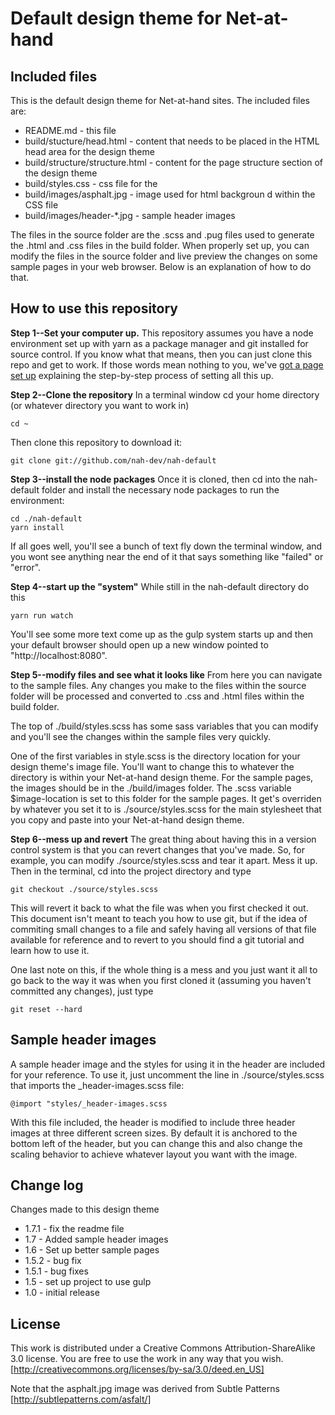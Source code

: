 Default design theme for Net-at-hand
====================================


Included files
------------------------------------
This is the default design theme for Net-at-hand sites. The included files
are:

* README.md - this file
* build/stucture/head.html - content that needs to be placed in the HTML head area
  for the design theme
* build/structure/structure.html - content for the page structure section of the design
  theme
* build/styles.css - css file for the 
* build/images/asphalt.jpg - image used for html backgroun d within the CSS file
* build/images/header-*.jpg - sample header images

The files in the source folder are the .scss and .pug files used to generate
the .html and .css files in the build folder. When properly set up, you can modify 
the files in the source folder and live preview the changes on some sample pages
in your web browser. Below is an explanation of how to do that.


How to use this repository
--------------------------
**Step 1--Set your computer up.**
This repository assumes you have a node environment set up with yarn as a package manager
and git installed for source control.
If you know what that means, then you can just clone this repo and get to work.  If
those words mean nothing to you, we've [got a page set up](http://dev.nah.onl/setting-up-a-development-environment) 
explaining the step-by-step process of setting all this up.

**Step 2--Clone the repository**
In a terminal window cd your home directory (or whatever directory you want to work in)

    cd ~

Then clone this repository to download it:

    git clone git://github.com/nah-dev/nah-default

**Step 3--install the node packages**
Once it is cloned, then cd into the nah-default folder and install the necessary
node packages to run the environment:

    cd ./nah-default
    yarn install

If all goes well, you'll see a bunch of text fly down the terminal window,
and you wont see anything near the end of it that says something like "failed"
or "error".

**Step 4--start up the "system"**
While still in the nah-default directory do this

    yarn run watch

You'll see some more text come up as the gulp system starts up and then your
default browser should open up a new window pointed to "http://localhost:8080".

**Step 5--modify files and see what it looks like**
From here you can navigate to the sample files.  Any changes you make to the files
within the source folder will be processed and converted to .css and .html files
within the build folder.

The top of ./build/styles.scss has some sass variables that you can modify and
you'll see the changes within the sample files very quickly.

One of the first variables in style.scss is the directory location for your
design theme's image file.  You'll want to change this to whatever the
directory is within your Net-at-hand design theme.  For the sample pages, the
images should be in the ./build/images folder. The .scss variable $image-location
is set to this folder for the sample pages. It get's overriden by whatever you
set it to is ./source/styles.scss for the main stylesheet that you copy and 
paste into your Net-at-hand design theme.

**Step 6--mess up and revert**
The great thing about having this in a version control system is that you can revert
changes that you've made.  So, for example, you can modify ./source/styles.scss
and tear it apart.  Mess it up.  Then in the terminal, cd into the project
directory and type

    git checkout ./source/styles.scss

This will revert it back to what the file was when you first checked it out.
This document isn't meant to teach you how to use git, but if the idea of
commiting small changes to a file and safely having all versions of that 
file available for reference and to revert to you should find a git tutorial
and learn how to use it.

One last note on this, if the whole thing is a mess and you just want it all
to go back to the way it was when you first cloned it (assuming you haven't
committed any changes), just type

    git reset --hard


Sample header images
------------------------------------
A sample header image and the styles for using it in the header are included
for your reference.  To use it, just uncomment the line in ./source/styles.scss
that imports the _header-images.scss file:

    @import "styles/_header-images.scss

With this file included, the header is modified to include three header images
at three different screen sizes. By default it is anchored to the bottom left of
the header, but you can change this and also change the scaling behavior to
achieve whatever layout you want with the image.



Change log
------------------------------------
Changes made to this design theme

* 1.7.1 - fix the readme file
* 1.7   - Added sample header images
* 1.6   - Set up better sample pages
* 1.5.2 - bug fix
* 1.5.1 - bug fixes
* 1.5   - set up project to use gulp 
* 1.0   - initial release


License
------------------------------------
This work is distributed under a Creative Commons Attribution-ShareAlike 
3.0 license.  You are free to use the work in any way that you wish.
[http://creativecommons.org/licenses/by-sa/3.0/deed.en_US]

Note that the asphalt.jpg image was derived from Subtle Patterns 
[http://subtlepatterns.com/asfalt/]